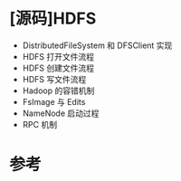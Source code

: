 # [源码]HDFS

- DistributedFileSystem 和 DFSClient 实现
- HDFS 打开文件流程
- HDFS 创建文件流程
- HDFS 写文件流程
- Hadoop 的容错机制
- FsImage 与 Edits
- NameNode 启动过程
- RPC 机制

# 参考